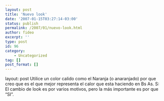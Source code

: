 ```yaml
---
layout: post
title: 'Nuevo look'
date: '2007-01-15T03:27:14-03:00'
status: publish
permalink: /2007/01/nuevo-look.html
author: fideo
excerpt: ''
type: post
id: 96
category:
    - Uncategorized
tag: []
post_format: []
---
```

layout: post
Utilice un color calido como el Naranja (o anaranjado) por que creo que es el que mejor representa el calor que esta haciendo en Bs As. S:  
El cambio de look es por varios motivos, pero la más importante es por que “SI”.